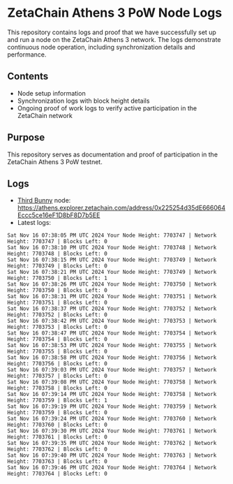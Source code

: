 # ZetaChain Athens 3 PoW Node Logs
This repository contains logs and proof that we have successfully set up and run a node on the ZetaChain Athens 3 network. The logs demonstrate continuous node operation, including synchronization details and performance.

## Contents
- Node setup information
- Synchronization logs with block height details
- Ongoing proof of work logs to verify active participation in the ZetaChain network

## Purpose
This repository serves as documentation and proof of participation in the ZetaChain Athens 3 PoW testnet.

## Logs

- [Third Bunny](https://thirdbunny.xyz/) node: https://athens.explorer.zetachain.com/address/0x225254d35dE666064Eccc5ce16eF1D8bF8D7b5EE
- Latest logs:
```
Sat Nov 16 07:38:05 PM UTC 2024 Your Node Height: 7703747 | Network Height: 7703747 | Blocks Left: 0
Sat Nov 16 07:38:10 PM UTC 2024 Your Node Height: 7703748 | Network Height: 7703748 | Blocks Left: 0
Sat Nov 16 07:38:15 PM UTC 2024 Your Node Height: 7703749 | Network Height: 7703749 | Blocks Left: 0
Sat Nov 16 07:38:21 PM UTC 2024 Your Node Height: 7703749 | Network Height: 7703750 | Blocks Left: 1
Sat Nov 16 07:38:26 PM UTC 2024 Your Node Height: 7703750 | Network Height: 7703750 | Blocks Left: 0
Sat Nov 16 07:38:31 PM UTC 2024 Your Node Height: 7703751 | Network Height: 7703751 | Blocks Left: 0
Sat Nov 16 07:38:37 PM UTC 2024 Your Node Height: 7703752 | Network Height: 7703752 | Blocks Left: 0
Sat Nov 16 07:38:42 PM UTC 2024 Your Node Height: 7703753 | Network Height: 7703753 | Blocks Left: 0
Sat Nov 16 07:38:47 PM UTC 2024 Your Node Height: 7703754 | Network Height: 7703754 | Blocks Left: 0
Sat Nov 16 07:38:53 PM UTC 2024 Your Node Height: 7703755 | Network Height: 7703755 | Blocks Left: 0
Sat Nov 16 07:38:58 PM UTC 2024 Your Node Height: 7703756 | Network Height: 7703756 | Blocks Left: 0
Sat Nov 16 07:39:03 PM UTC 2024 Your Node Height: 7703757 | Network Height: 7703757 | Blocks Left: 0
Sat Nov 16 07:39:08 PM UTC 2024 Your Node Height: 7703758 | Network Height: 7703758 | Blocks Left: 0
Sat Nov 16 07:39:14 PM UTC 2024 Your Node Height: 7703758 | Network Height: 7703759 | Blocks Left: 1
Sat Nov 16 07:39:19 PM UTC 2024 Your Node Height: 7703759 | Network Height: 7703759 | Blocks Left: 0
Sat Nov 16 07:39:24 PM UTC 2024 Your Node Height: 7703760 | Network Height: 7703760 | Blocks Left: 0
Sat Nov 16 07:39:30 PM UTC 2024 Your Node Height: 7703761 | Network Height: 7703761 | Blocks Left: 0
Sat Nov 16 07:39:35 PM UTC 2024 Your Node Height: 7703762 | Network Height: 7703762 | Blocks Left: 0
Sat Nov 16 07:39:40 PM UTC 2024 Your Node Height: 7703763 | Network Height: 7703763 | Blocks Left: 0
Sat Nov 16 07:39:46 PM UTC 2024 Your Node Height: 7703764 | Network Height: 7703764 | Blocks Left: 0
```
